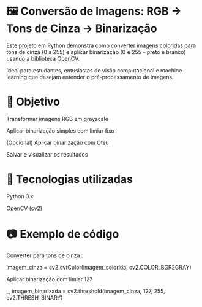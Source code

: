 # 🖼️ Conversão de Imagens: RGB → Tons de Cinza → Binarização

Este projeto em Python demonstra como converter imagens coloridas para tons de cinza (0 a 255) e aplicar binarização (0 e 255 - preto e branco) usando a biblioteca OpenCV.

Ideal para estudantes, entusiastas de visão computacional e machine learning que desejam entender o pré-processamento de imagens.


# 🎯 Objetivo

Transformar imagens RGB em grayscale

Aplicar binarização simples com limiar fixo

(Opcional) Aplicar binarização com Otsu

Salvar e visualizar os resultados


# 🧰 Tecnologias utilizadas

Python 3.x

OpenCV (cv2)

# 📷 Exemplo de código

Converter para tons de cinza : 

imagem_cinza = cv2.cvtColor(imagem_colorida, cv2.COLOR_BGR2GRAY)

Aplicar binarização com limiar 127 

_, imagem_binarizada = cv2.threshold(imagem_cinza, 127, 255, cv2.THRESH_BINARY)
